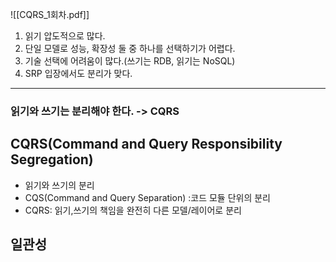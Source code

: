 ![[CQRS_1회차.pdf]]

1. 읽기 압도적으로 많다.
2. 단일 모델로 성능, 확장성 둘 중 하나를 선택하기가 어렵다.
3. 기술 선택에 어려움이 많다.(쓰기는 RDB, 읽기는 NoSQL)
4. SRP 입장에서도 분리가 맞다.
----
### 읽기와 쓰기는 분리해야 한다. -> CQRS

## CQRS(Command and Query Responsibility Segregation)
- 읽기와 쓰기의 분리
- CQS(Command and Query Separation) :코드 모듈 단위의 분리
- CQRS: 읽기,쓰기의 책임을 완전히 다른 모델/레이어로 분리



## 일관성
